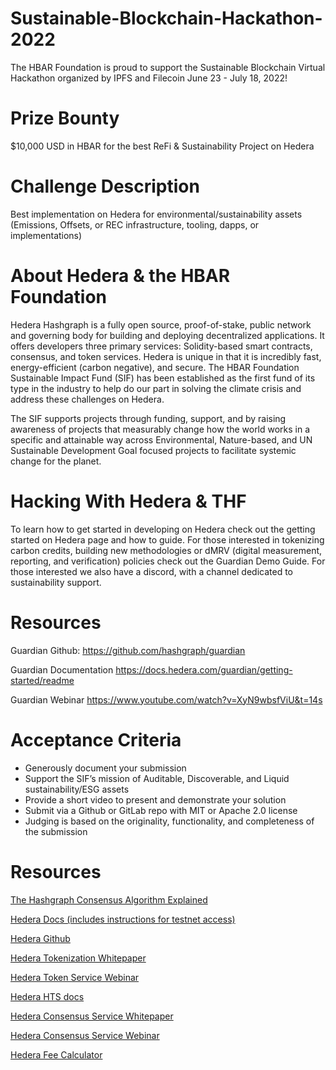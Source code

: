 # Sustainable-Blockchain-Hackathon-2022

The HBAR Foundation is proud to support the Sustainable Blockchain Virtual Hackathon organized by IPFS and Filecoin June 23 - July 18, 2022!

# Prize Bounty

$10,000 USD in HBAR for the best ReFi & Sustainability Project on Hedera

# Challenge Description

Best implementation on Hedera for environmental/sustainability assets (Emissions, Offsets, or REC infrastructure, tooling, dapps, or implementations)

# About Hedera & the HBAR Foundation 

Hedera Hashgraph is a fully open source, proof-of-stake, public network and governing body for building and deploying decentralized applications. It offers developers three primary services: Solidity-based smart contracts, consensus, and token services. Hedera is unique in that it is incredibly fast, energy-efficient (carbon negative), and secure.
The HBAR Foundation Sustainable Impact Fund (SIF) has been established as the first fund of its type in the industry to help do our part in solving the climate crisis and address these challenges on Hedera. 

The SIF supports projects through funding, support, and by raising awareness of projects that measurably change how the world works in a specific and attainable way across Environmental, Nature-based, and UN Sustainable Development Goal focused projects to facilitate systemic change for the planet.

# Hacking With Hedera & THF

To learn how to get started in developing on Hedera check out the getting started on Hedera page and how to guide. 
For those interested in tokenizing carbon credits, building new methodologies or dMRV (digital measurement, reporting, and verification) policies check out the Guardian Demo Guide. For those interested we also have a discord, with a channel dedicated to sustainability support.

# Resources
Guardian Github: https://github.com/hashgraph/guardian

Guardian Documentation https://docs.hedera.com/guardian/getting-started/readme

Guardian Webinar https://www.youtube.com/watch?v=XyN9wbsfViU&t=14s

# Acceptance Criteria

 - Generously document your submission
 - Support the SIF’s mission of Auditable, Discoverable, and Liquid sustainability/ESG assets
 - Provide a short video to present and demonstrate your solution
 - Submit via a Github or GitLab repo with MIT or Apache 2.0 license
 - Judging is based on the originality, functionality, and completeness of the submission

# Resources

[The Hashgraph Consensus Algorithm Explained](https://www.youtube.com/watch?v=cje1vuVKhwY)

[Hedera Docs (includes instructions for testnet access)](http://docs.hedera.com/)

[Hedera Github](https://github.com/hashgraph)

[Hedera Tokenization Whitepaper](https://hedera.com/hh_tokenization-whitepaper_v2_20210101.pdf) 

[Hedera Token Service Webinar](https://www.youtube.com/watch?v=QlbHzk0dM1s)

[Hedera HTS docs](https://docs.hedera.com/guides/docs/sdks/tokens)

[Hedera Consensus Service Whitepaper](https://hedera.com/hh-consensus-service-whitepaper.pdf) 

[Hedera Consensus Service Webinar](https://www.youtube.com/watch?v=qY9mT1naZFE)

[Hedera Fee Calculator](https://hedera.com/fees)
